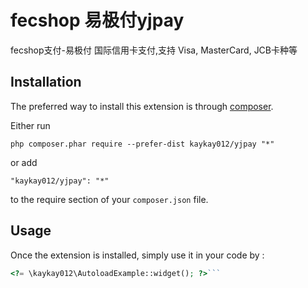 fecshop 易极付yjpay
================
fecshop支付-易极付 国际信用卡支付,支持 Visa, MasterCard, JCB卡种等

Installation
------------

The preferred way to install this extension is through [composer](http://getcomposer.org/download/).

Either run

```
php composer.phar require --prefer-dist kaykay012/yjpay "*"
```

or add

```
"kaykay012/yjpay": "*"
```

to the require section of your `composer.json` file.


Usage
-----

Once the extension is installed, simply use it in your code by  :

```php
<?= \kaykay012\AutoloadExample::widget(); ?>```